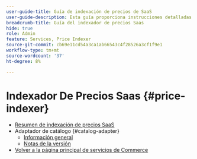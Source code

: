```yaml
---
user-guide-title: Guía de indexación de precios de SaaS
user-guide-description: Esta guía proporciona instrucciones detalladas para utilizar el indexador de precios SaaS.
breadcrumb-title: Guía del indexador de precios Saas
hide: true
role: Admin
feature: Services, Price Indexer
source-git-commit: cb69e11cd54a3ca1ab66543c4f28526a3cf1f9e1
workflow-type: tm+mt
source-wordcount: '37'
ht-degree: 8%

---
```


# Indexador De Precios Saas {#price-indexer}

- [Resumen de indexación de precios SaaS](price-indexing.md)
- Adaptador de catálogo {#catalog-adapter}
   - [Información general](catalog-adapter.md)
   - [Notas de la versión](release-notes.md)
- [Volver a la página principal de servicios de Commerce](https://experienceleague.adobe.com/docs/commerce/user-guides/home.html)
